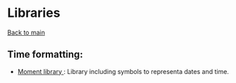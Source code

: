 # Libraries

[Back to main](../README.md)

## Time formatting:
-  [Moment library ](https://momentjs.com/docs/#/displaying/format/): Library including symbols to representa dates and time. 